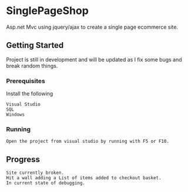 # SinglePageShop

Asp.net Mvc using jquery/ajax to create a single page ecommerce site.

## Getting Started

Project is still in development and will be updated as I fix some bugs and break random things.

### Prerequisites

Install the following

```
Visual Studio
SQL
Windows
```

### Running

```
Open the project from visual studio by running with F5 or F10.
```

## Progress

```
Site currently broken.
Hit a wall adding a List of items added to checkout basket.
In current state of debugging.
```

